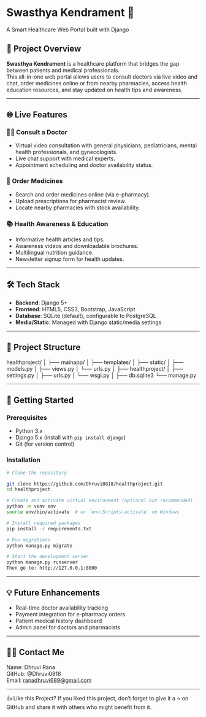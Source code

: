 # Swasthya Kendrament 🏥  
A Smart Healthcare Web Portal built with Django

## 📌 Project Overview

**Swasthya Kendrament** is a healthcare platform that bridges the gap between patients and medical professionals. <br>
This all-in-one web portal allows users to consult doctors via live video and chat, order medicines online or from nearby pharmacies, access health education resources, and stay updated on health tips and awareness.

---

## 🌐 Live Features

### 👨‍⚕️ Consult a Doctor
- Virtual video consultation with general physicians, pediatricians, mental health professionals, and gynecologists.
- Live chat support with medical experts.
- Appointment scheduling and doctor availability status.

### 💊 Order Medicines
- Search and order medicines online (via e-pharmacy).
- Upload prescriptions for pharmacist review.
- Locate nearby pharmacies with stock availability.

### 📚 Health Awareness & Education
- Informative health articles and tips.
- Awareness videos and downloadable brochures.
- Multilingual nutrition guidance.
- Newsletter signup form for health updates.

---

## 🛠️ Tech Stack

- **Backend**: Django 5+
- **Frontend**: HTML5, CSS3, Bootstrap, JavaScript
- **Database**: SQLite (default), configurable to PostgreSQL
- **Media/Static**: Managed with Django static/media settings

---

## 📁 Project Structure

healthproject/
│
├── mainapp/
│ ├── templates/
│ ├── static/
│ ├── models.py
│ ├── views.py
│ └── urls.py
│
├── healthproject/
│ ├── settings.py
│ ├── urls.py
│ └── wsgi.py
│
├── db.sqlite3
└── manage.py


---

## 🚀 Getting Started

### Prerequisites

- Python 3.x
- Django 5.x (install with `pip install django`)
- Git (for version control)

### Installation

```bash
# Clone the repository

git clone https://github.com/Dhruvi0818/healthproject.git
cd healthproject

# Create and activate virtual environment (optional but recommended)
python -m venv env
source env/bin/activate  # or `env\Scripts\activate` on Windows

# Install required packages
pip install -r requirements.txt

# Run migrations
python manage.py migrate

# Start the development server
python manage.py runserver
Then go to: http://127.0.0.1:8000

```

---

## 💡 Future Enhancements
- Real-time doctor availability tracking
- Payment integration for e-pharmacy orders
- Patient medical history dashboard
- Admin panel for doctors and pharmacists

---

## 🙋‍♀️ Contact Me

Name: Dhruvi Rana <br>
GitHub: @Dhruvi0818<br>
Email: ranadhruvi689@gmail.com<br>

---

👍 Like this Project?
If you liked this project, don’t forget to give it a ⭐ on GitHub and share it with others who might benefit from it.


